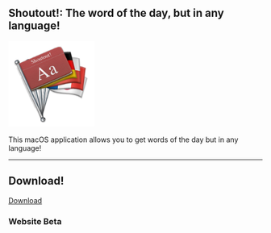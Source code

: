 
## Shoutout!: The word of the day, but in any language!

<img src="https://github.com/leifadev/shoutout/blob/main/src/resources/images/shoutout_logo.png" height="170" width="170"/>

This macOS application allows you to get words of the day but in any language!

---

## Download!
[Download](https://github.com/leifadev/shoutout/releases)

### Website Beta
